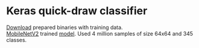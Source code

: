 # Keras quick-draw classifier
[Download](https://drive.google.com/file/d/1SZtZ-TiPTfhQD041mb8c8DlTMQeAbJzo/view?usp=sharing
) prepared binaries with training data.  
[MobileNetV2](https://arxiv.org/pdf/1801.04381.pdf) trained [model](https://drive.google.com/file/d/1ETn5G7SG6UvX2thQ_lCuNCOqBK65GsV-/view). Used 4 million samples of size 64x64 and 345 classes.
